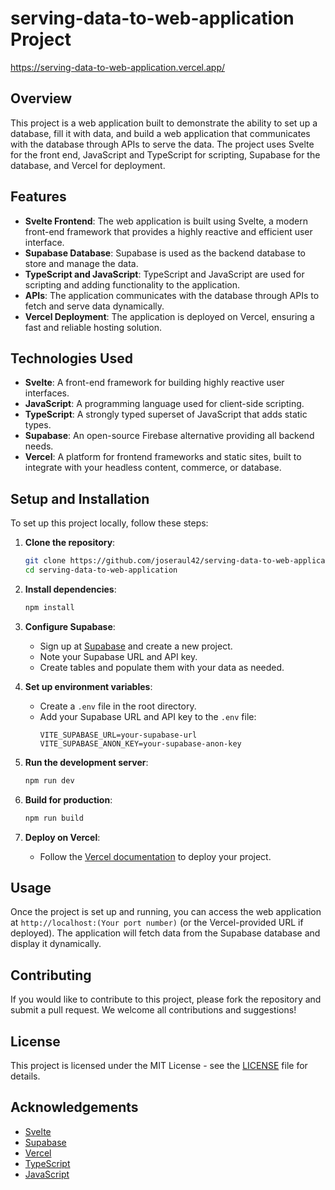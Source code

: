 # serving-data-to-web-application Project
https://serving-data-to-web-application.vercel.app/

## Overview

This project is a web application built to demonstrate the ability to set up a database, fill it with data, and build a web application that communicates with the database through APIs to serve the data. The project uses Svelte for the front end, JavaScript and TypeScript for scripting, Supabase for the database, and Vercel for deployment.

## Features

- **Svelte Frontend**: The web application is built using Svelte, a modern front-end framework that provides a highly reactive and efficient user interface.
- **Supabase Database**: Supabase is used as the backend database to store and manage the data.
- **TypeScript and JavaScript**: TypeScript and JavaScript are used for scripting and adding functionality to the application.
- **APIs**: The application communicates with the database through APIs to fetch and serve data dynamically.
- **Vercel Deployment**: The application is deployed on Vercel, ensuring a fast and reliable hosting solution.

## Technologies Used

- **Svelte**: A front-end framework for building highly reactive user interfaces.
- **JavaScript**: A programming language used for client-side scripting.
- **TypeScript**: A strongly typed superset of JavaScript that adds static types.
- **Supabase**: An open-source Firebase alternative providing all backend needs.
- **Vercel**: A platform for frontend frameworks and static sites, built to integrate with your headless content, commerce, or database.

## Setup and Installation

To set up this project locally, follow these steps:

1. **Clone the repository**:
    ```sh
    git clone https://github.com/joseraul42/serving-data-to-web-application.git
    cd serving-data-to-web-application
    ```

2. **Install dependencies**:
    ```sh
    npm install
    ```

3. **Configure Supabase**:
    - Sign up at [Supabase](https://supabase.io/) and create a new project.
    - Note your Supabase URL and API key.
    - Create tables and populate them with your data as needed.

4. **Set up environment variables**:
    - Create a `.env` file in the root directory.
    - Add your Supabase URL and API key to the `.env` file:
      ```env
      VITE_SUPABASE_URL=your-supabase-url
      VITE_SUPABASE_ANON_KEY=your-supabase-anon-key
      ```

5. **Run the development server**:
    ```sh
    npm run dev
    ```

6. **Build for production**:
    ```sh
    npm run build
    ```

7. **Deploy on Vercel**:
    - Follow the [Vercel documentation](https://vercel.com/docs) to deploy your project.

## Usage

Once the project is set up and running, you can access the web application at `http://localhost:(Your port number)` (or the Vercel-provided URL if deployed). The application will fetch data from the Supabase database and display it dynamically.

## Contributing

If you would like to contribute to this project, please fork the repository and submit a pull request. We welcome all contributions and suggestions!

## License

This project is licensed under the MIT License - see the [LICENSE](LICENSE) file for details.

## Acknowledgements

- [Svelte](https://svelte.dev/)
- [Supabase](https://supabase.io/)
- [Vercel](https://vercel.com/)
- [TypeScript](https://www.typescriptlang.org/)
- [JavaScript](https://developer.mozilla.org/en-US/docs/Web/JavaScript)

